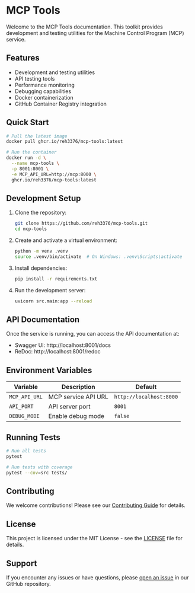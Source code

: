 # MCP Tools

Welcome to the MCP Tools documentation. This toolkit provides development and testing utilities for the Machine Control Program (MCP) service.

## Features

- Development and testing utilities
- API testing tools
- Performance monitoring
- Debugging capabilities
- Docker containerization
- GitHub Container Registry integration

## Quick Start

```bash
# Pull the latest image
docker pull ghcr.io/reh3376/mcp-tools:latest

# Run the container
docker run -d \
  --name mcp-tools \
  -p 8001:8001 \
  -e MCP_API_URL=http://mcp:8000 \
  ghcr.io/reh3376/mcp-tools:latest
```

## Development Setup

1. Clone the repository:
   ```bash
   git clone https://github.com/reh3376/mcp-tools.git
   cd mcp-tools
   ```

2. Create and activate a virtual environment:
   ```bash
   python -m venv .venv
   source .venv/bin/activate  # On Windows: .venv\Scripts\activate
   ```

3. Install dependencies:
   ```bash
   pip install -r requirements.txt
   ```

4. Run the development server:
   ```bash
   uvicorn src.main:app --reload
   ```

## API Documentation

Once the service is running, you can access the API documentation at:
- Swagger UI: http://localhost:8001/docs
- ReDoc: http://localhost:8001/redoc

## Environment Variables

| Variable | Description | Default |
|----------|-------------|---------|
| `MCP_API_URL` | MCP service API URL | `http://localhost:8000` |
| `API_PORT` | API server port | `8001` |
| `DEBUG_MODE` | Enable debug mode | `false` |

## Running Tests

```bash
# Run all tests
pytest

# Run tests with coverage
pytest --cov=src tests/
```

## Contributing

We welcome contributions! Please see our [Contributing Guide](development/contributing.md) for details.

## License

This project is licensed under the MIT License - see the [LICENSE](LICENSE) file for details.

## Support

If you encounter any issues or have questions, please [open an issue](https://github.com/reh3376/mcp-tools/issues) in our GitHub repository. 